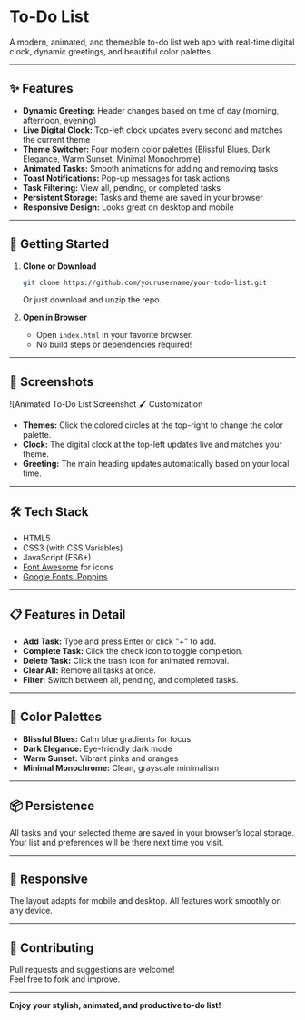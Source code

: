 

# To-Do List

A modern, animated, and themeable to-do list web app with real-time digital clock, dynamic greetings, and beautiful color palettes.

---

## ✨ Features

- **Dynamic Greeting:** Header changes based on time of day (morning, afternoon, evening)
- **Live Digital Clock:** Top-left clock updates every second and matches the current theme
- **Theme Switcher:** Four modern color palettes (Blissful Blues, Dark Elegance, Warm Sunset, Minimal Monochrome)
- **Animated Tasks:** Smooth animations for adding and removing tasks
- **Toast Notifications:** Pop-up messages for task actions
- **Task Filtering:** View all, pending, or completed tasks
- **Persistent Storage:** Tasks and theme are saved in your browser
- **Responsive Design:** Looks great on desktop and mobile

---

## 🚀 Getting Started

1. **Clone or Download**
    ```bash
    git clone https://github.com/yourusername/your-todo-list.git
    ```
    Or just download and unzip the repo.

2. **Open in Browser**
    - Open `index.html` in your favorite browser.
    - No build steps or dependencies required!

---

## 📸 Screenshots

![Animated To-Do List Screenshot 🖌️ Customization

- **Themes:** Click the colored circles at the top-right to change the color palette.
- **Clock:** The digital clock at the top-left updates live and matches your theme.
- **Greeting:** The main heading updates automatically based on your local time.

---

## 🛠️ Tech Stack

- HTML5
- CSS3 (with CSS Variables)
- JavaScript (ES6+)
- [Font Awesome](https://fontawesome.com/) for icons
- [Google Fonts: Poppins](https://fonts.google.com/specimen/Poppins)

---

## 📋 Features in Detail

- **Add Task:** Type and press Enter or click "+" to add.
- **Complete Task:** Click the check icon to toggle completion.
- **Delete Task:** Click the trash icon for animated removal.
- **Clear All:** Remove all tasks at once.
- **Filter:** Switch between all, pending, and completed tasks.

---

## 🎨 Color Palettes

- **Blissful Blues:** Calm blue gradients for focus
- **Dark Elegance:** Eye-friendly dark mode
- **Warm Sunset:** Vibrant pinks and oranges
- **Minimal Monochrome:** Clean, grayscale minimalism

---

## 📦 Persistence

All tasks and your selected theme are saved in your browser’s local storage. Your list and preferences will be there next time you visit.

---

## 📱 Responsive

The layout adapts for mobile and desktop. All features work smoothly on any device.

---

## 🤝 Contributing

Pull requests and suggestions are welcome!  
Feel free to fork and improve.


---

**Enjoy your stylish, animated, and productive to-do list!**

